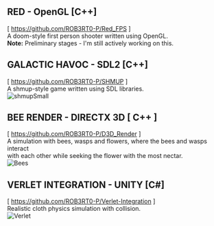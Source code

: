 ## RED - OpenGL [C++] 
[ https://github.com/ROB3RT0-P/Red_FPS ] <br />
A doom-style first person shooter written using OpenGL. <br />
**Note:** Preliminary stages - I'm still actively working on this. <br />

## GALACTIC HAVOC - SDL2 [C++] 
[ https://github.com/ROB3RT0-P/SHMUP ] <br />
A shmup-style game written using SDL libraries. <br />
![shmupSmall](https://github.com/ROB3RT0-P/ROB3RT0-P/assets/58118390/3d599818-185c-414f-adc8-acb038a95a92)

## BEE RENDER - DIRECTX 3D [ C++ ]
[ https://github.com/ROB3RT0-P/D3D_Render ] <br />
A simulation with bees, wasps and flowers, where the bees and wasps interact <br />
with each other while seeking the flower with the most nectar. <br />
![Bees](https://github.com/ROB3RT0-P/ROB3RT0-P/assets/58118390/b0388067-c304-4867-9b77-04f175e83149)

## VERLET INTEGRATION - UNITY [C#] 
[ https://github.com/ROB3RT0-P/Verlet-Integration ] <br />
Realistic cloth physics simulation with collision. <br />
![Verlet](https://github.com/ROB3RT0-P/ROB3RT0-P/assets/58118390/cf3bff0b-9dd2-49cd-b3ff-1db6690146e8)
